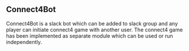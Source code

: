 Connect4Bot
-------------

Connect4Bot is a slack bot which can be added to slack group and any player can initiate connect4 game with another user. The connect4 game has been implemented as separate module which can be used or run independently.


